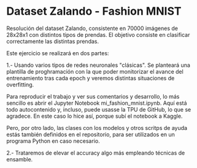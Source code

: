 # Dataset Zalando - Fashion MNIST

Resolución del dataset Zalando, consistente en 70000 imágenes de 28x28x1 con distintos tipos de prendas. El objetivo consiste en clasificar correctamente las distintas prendas.
	
Este ejercicio se realizará en dos partes:

1.- Usando varios tipos de redes neuronales "clásicas". Se planteará una plantilla de proghramación con la que poder monitorizar el avance del entrenamiento tras cada epoch y veremos distintas situaciones de overfitting.

Para reproducir el trabajo y ver sus comentarios y desarrollo, lo más sencillo es abrir el Jupyter Notebook mi_fashion_mnist.ipynb. Aquí está todo autocontenido y, incluso, puede usasse la TPU de GitHub, lo que se agradece. En este caso lo hice así, porque subí el notebook a Kaggle.

Pero, por otro lado, las clases con los modelos y otros scritps de ayuda estás también definidos en el repositorio, para ser utilizados en un programa Python en caso necesario.

2.- Trataremos de elevar el accuracy algo más empleando técnicas de ensamble. 
	
